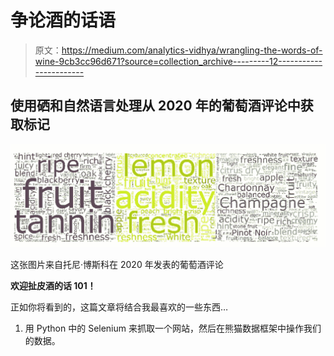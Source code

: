 # 争论酒的话语

> 原文：<https://medium.com/analytics-vidhya/wrangling-the-words-of-wine-9cb3cc96d671?source=collection_archive---------12----------------------->

## 使用硒和自然语言处理从 2020 年的葡萄酒评论中获取标记

![](img/3927b501953c2867c4198b6add8009de.png)

这张图片来自托尼·博斯科在 2020 年发表的葡萄酒评论

**欢迎扯皮酒的话 101！**

正如你将看到的，这篇文章将结合我最喜欢的一些东西…

1.  用 Python 中的 Selenium 来抓取一个网站，然后在熊猫数据框架中操作我们的数据。